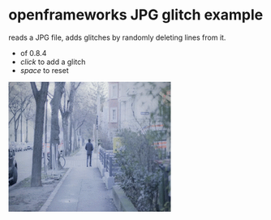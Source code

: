 # openframeworks JPG glitch example

reads a JPG file, adds glitches by randomly deleting lines from it.

- of 0.8.4
- _click_ to add a glitch
- _space_ to reset

!["glitch gif"](glitch.gif)
